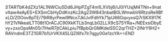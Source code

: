$START$bK4dZXz1AL1NWCiu5Dd6JHpPZgT4m1LXVbj6/iJ0iYUsjM4TNn+9natvltaw4eAyES+EXSmCbHyDdKnzKc2Ag23W843nbatB0LWmwbV6RtzsRe9BfxLD/Z0Oov8pTE/79iR8yrPewI9Ncx7JklJvIFdhYk71pU66GqvyxsQ7rSKX917KhY21VNkealLTT08t1OrACJC90XkKTLb3nqLb02LLX9cS7SYRa+/NEExsiDbyEvy+zxxOpsMn05r7HwR7jtCAkLpiu7fBpbQrGMKdeiS5C2qrTHZ+2INrY9H2+RAVndmE3TZ1GR7b1UrVKX4SLQZl6fx7lr7qgy0Ge1zcYA==$END$